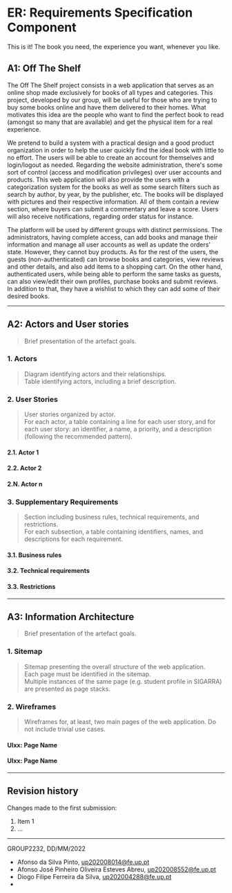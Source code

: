 # ER: Requirements Specification Component

This is it! The book you need, the experience you want, whenever you like.

## A1: Off The Shelf

The Off The Shelf project consists in a web application that serves as an online shop made exclusively for books of all types and categories. 
This project, developed by our group, will be useful for those who are trying to buy some books online and have them delivered to their homes.
What motivates this idea are the people who want to find the perfect book to read (amongst so many that are available) and get the physical item for a real experience.  

We pretend to build a system with a practical design and a good product organization in order to help the user quickly find the ideal book with little to no effort.
The users will be able to create an account for themselves and login/logout as needed. Regarding the website administration, there's some sort of control (access and modification privileges) over user accounts and products.
This web application will also provide the users with a categorization system for the books as well as some search filters such as search by author, by year, by the publisher, etc.
The books will be displayed with pictures and their respective information. All of them contain a review section, where buyers can submit a commentary and leave a score. Users will also receive notifications, regarding order status for instance.

The platform will be used by different groups with distinct permissions. The administrators, having complete access, can add books and manage their information and manage all user accounts as well as update the orders' state. However, they cannot buy products. As for the rest of the users, the guests (non-authenticated) can browse books and categories, view reviews and other details, and also add items to a shopping cart. On the other hand, authenticated users, while being able to perform the same tasks as guests, can also view/edit their own profiles, purchase books and submit reviews. In addition to that, they have a wishlist to which they can add some of their desired books.

---


## A2: Actors and User stories

> Brief presentation of the artefact goals.


### 1. Actors

> Diagram identifying actors and their relationships.  
> Table identifying actors, including a brief description.


### 2. User Stories

> User stories organized by actor.  
> For each actor, a table containing a line for each user story, and for each user story: an identifier, a name, a priority, and a description (following the recommended pattern).

#### 2.1. Actor 1

#### 2.2. Actor 2

#### 2.N. Actor n


### 3. Supplementary Requirements

> Section including business rules, technical requirements, and restrictions.  
> For each subsection, a table containing identifiers, names, and descriptions for each requirement.

#### 3.1. Business rules

#### 3.2. Technical requirements

#### 3.3. Restrictions


---


## A3: Information Architecture

> Brief presentation of the artefact goals.


### 1. Sitemap

> Sitemap presenting the overall structure of the web application.  
> Each page must be identified in the sitemap.  
> Multiple instances of the same page (e.g. student profile in SIGARRA) are presented as page stacks.


### 2. Wireframes

> Wireframes for, at least, two main pages of the web application.
> Do not include trivial use cases.


#### UIxx: Page Name

#### UIxx: Page Name


---


## Revision history

Changes made to the first submission:
1. Item 1
1. ...

***
GROUP2232, DD/MM/2022

* Afonso da Silva Pinto, up202008014@fe.up.pt
* Afonso José Pinheiro Oliveira Esteves Abreu, up202008552@fe.up.pt
* Diogo Filipe Ferreira da Silva, up202004288@fe.up.pt
* 
